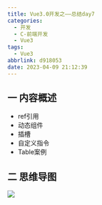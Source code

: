 ```yaml
---
title: Vue3.0开发之——总结day7
categories:
  - 开发
  - C-前端开发
  - Vue3
tags:
  - Vue3
abbrlink: d918053
date: 2023-04-09 21:12:39
---
```

## 一 内容概述

* ref引用
* 动态组件
* 插槽
* 自定义指令
* Table案例

<!--more-->

## 二 思维导图
![][1]


[1]:https://raw.githubusercontent.com/PGzxc/CDN/master/blog-vue/vue3.0-summary-day7.png
